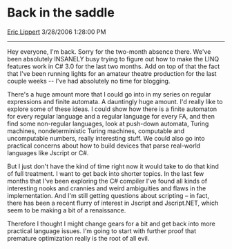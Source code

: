 <div id="page">

# Back in the saddle

[Eric Lippert](https://social.msdn.microsoft.com/profile/Eric%20Lippert) 3/28/2006 1:28:00 PM

-----

<div id="content">

<div class="mine">

Hey everyone, I'm back. Sorry for the two-month absence there. We've been absolutely INSANELY busy trying to figure out how to make the LINQ features work in C\# 3.0 for the last two months. Add on top of that the fact that I've been running lights for an amateur theatre production for the last couple weeks -- I've had absolutely no time for blogging.

There's a huge amount more that I could go into in my series on regular expressions and finite automata. A dauntingly huge amount. I'd really like to explore some of these ideas. I could show how there is a finite automaton for every regular language and a regular language for every FA, and then find some non-regular languages, look at push-down automata, Turing machines, nondeterministic Turing machines, computable and uncomputable numbers, really interesting stuff. We could also go into practical concerns about how to build devices that parse real-world languages like Jscript or C\#.

But I just don't have the kind of time right now it would take to do that kind of full treatment. I want to get back into shorter topics. In the last few months that I've been exploring the C\# compiler I've found all kinds of interesting nooks and crannies and weird ambiguities and flaws in the implementation. And I'm still getting questions about scripting – in fact, there has been a recent flurry of interest in Jscript and Jscript.NET, which seem to be making a bit of a renaissance.

Therefore I thought I might change gears for a bit and get back into more practical language issues. I'm going to start with further proof that premature optimization really is the root of all evil.

</div>

</div>

</div>

